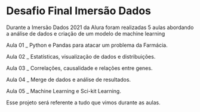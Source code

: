 # Desafio Final Imersão Dados

Durante a Imersão Dados 2021 da Alura foram realizadas 5 aulas abordando a análise de dados e criação de um modelo de machine learning

Aula 01 _ Python e Pandas para atacar um problema da Farmácia.

Aula 02 _ Estatísticas, visualização de dados e distribuições.

Aula 03 _ Correlações, causalidade e relações entre genes.

Aula 04 _ Merge de dados e análise de resultados.

Aula 05 _ Machine Learning e Sci-kit Learning.

Esse projeto será referente a tudo que vimos durante as aulas.

